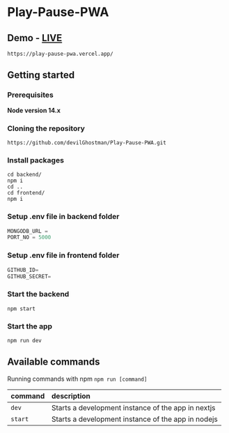 # Play-Pause-PWA
## Demo - [LIVE](https://play-pause-pwa.vercel.app/)
```shell
https://play-pause-pwa.vercel.app/
```

## Getting started
### Prerequisites

**Node version 14.x**

### Cloning the repository

```shell
https://github.com/devilGhostman/Play-Pause-PWA.git
```

### Install packages

```shell
cd backend/
npm i
cd ..
cd frontend/
npm i
```

### Setup .env file in backend folder


```js
MONGODB_URL =
PORT_NO = 5000
```

### Setup .env file in frontend folder


```js
GITHUB_ID=
GITHUB_SECRET=
```

### Start the backend

```shell
npm start
```

### Start the app

```shell
npm run dev
```

## Available commands

Running commands with npm `npm run [command]`

| command         | description                                        |
| :-------------- | :------------------------------------------------- |
| `dev`           | Starts a development instance of the app in nextjs |
| `start`         | Starts a development instance of the app in nodejs |
